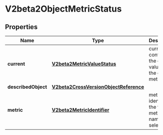 
# V2beta2ObjectMetricStatus

## Properties
Name | Type | Description | Notes
------------ | ------------- | ------------- | -------------
**current** | [**V2beta2MetricValueStatus**](V2beta2MetricValueStatus.md) | current contains the current value for the given metric | 
**describedObject** | [**V2beta2CrossVersionObjectReference**](V2beta2CrossVersionObjectReference.md) |  | 
**metric** | [**V2beta2MetricIdentifier**](V2beta2MetricIdentifier.md) | metric identifies the target metric by name and selector | 



